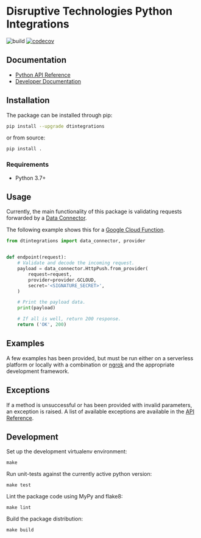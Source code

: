 # Disruptive Technologies Python Integrations

![build](https://github.com/disruptive-technologies/python-integrations/actions/workflows/build.yml/badge.svg)
[![codecov](https://codecov.io/gh/disruptive-technologies/python-integrations/branch/main/graph/badge.svg?token=KX0W7H6ALS)](https://codecov.io/gh/disruptive-technologies/python-integrations)

## Documentation

- [Python API Reference](https://developer.disruptive-technologies.com/api/libraries/python/)
- [Developer Documentation](https://developer.disruptive-technologies.com/docs/)

## Installation

The package can be installed through pip:

```sh
pip install --upgrade dtintegrations
```

or from source:

```sh
pip install .
```

### Requirements

- Python 3.7+

## Usage
Currently, the main functionality of this package is validating requests forwarded by a [Data Connector](https://developer.disruptive-technologies.com/docs/data-connectors/introduction-to-data-connector).  

The following example shows this for a [Google Cloud Function](https://cloud.google.com/functions).
```python
from dtintegrations import data_connector, provider


def endpoint(request):
    # Validate and decode the incoming request.
    payload = data_connector.HttpPush.from_provider(
        request=request,
        provider=provider.GCLOUD,
        secret='<SIGNATURE_SECRET>',
    )

    # Print the payload data.
    print(payload)

    # If all is well, return 200 response.
    return ('OK', 200)
```

## Examples
A few examples has been provided, but must be run either on a serverless platform or locally with a combination or [ngrok](https://developer.disruptive-technologies.com/docs/data-connectors/development-guides/local-development-with-ngrok) and the appropriate development framework.

## Exceptions
If a method is unsuccessful or has been provided with invalid parameters, an exception is raised. A list of available exceptions are available in the [API Reference](https://developer.disruptive-technologies.com/api/libraries/python/client/errors.html).

## Development
Set up the development virtualenv environment:
```
make
```

Run unit-tests against the currently active python version:
```
make test
```

Lint the package code using MyPy and flake8:
```
make lint
```

Build the package distribution:
```
make build
```
